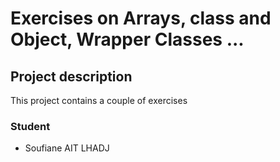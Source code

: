 # Exercises on Arrays, class and Object, Wrapper Classes ...

## Project description 

This project contains a couple of exercises 

### Student 

- Soufiane AIT LHADJ